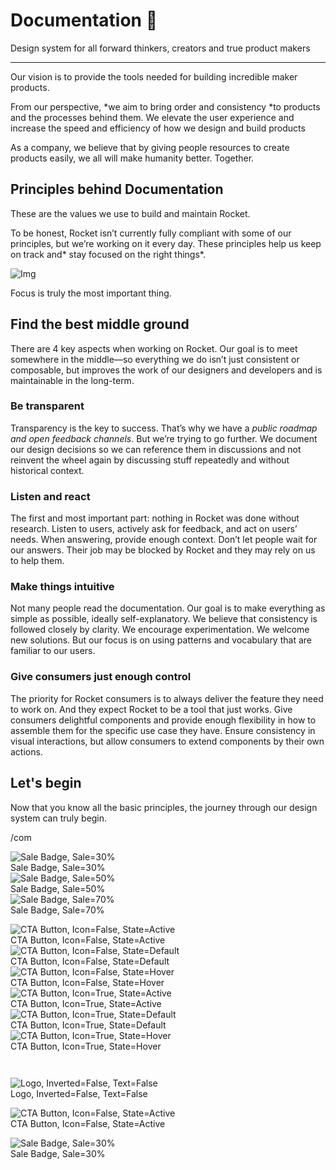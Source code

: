 
# Documentation 🚀

Design system for all forward thinkers, creators and true product makers

---

Our vision is to provide the tools needed for building incredible maker products.

From our perspective, *we aim to bring order and consistency *to products and the processes behind them. We elevate the user experience and increase the speed and efficiency of how we design and build products

As a company, we believe that by giving people resources to create products easily, we all will make humanity better. Together.

## Principles behind Documentation

These are the values we use to build and maintain Rocket.

To be honest, Rocket isn’t currently fully compliant with some of our principles, but we’re working on it every day. These principles help us keep on track and* stay focused on the right things*.

![Img](https://studio-assets.supernova.io/design-systems/14533/9289758a-6300-472a-bbc6-a57098081abf.jpeg)

Focus is truly the most important thing.

## Find the best middle ground

There are 4 key aspects when working on Rocket. Our goal is to meet somewhere in the middle—so everything we do isn’t just consistent or composable, but improves the work of our designers and developers and is maintainable in the long-term.

### Be transparent

Transparency is the key to success. That’s why we have a *public roadmap and open feedback channels*. But we’re trying to go further. We document our design decisions so we can reference them in discussions and not reinvent the wheel again by discussing stuff repeatedly and without historical context.

### Listen and react

The first and most important part: nothing in Rocket was done without research. Listen to users, actively ask for feedback, and act on users’ needs. When answering, provide enough context. Don’t let people wait for our answers. Their job may be blocked by Rocket and they may rely on us to help them.

### Make things intuitive

Not many people read the documentation. Our goal is to make everything as simple as possible, ideally self-explanatory. We believe that consistency is followed closely by clarity. We encourage experimentation. We welcome new solutions. But our focus is on using patterns and vocabulary that are familiar to our users.

### Give consumers just enough control

The priority for Rocket consumers is to always deliver the feature they need to work on. And they expect Rocket to be a tool that just works. Give consumers delightful components and provide enough flexibility in how to assemble them for the specific use case they have. Ensure consistency in visual interactions, but allow consumers to extend components by their own actions.

## Let's begin

Now that you know all the basic principles, the journey through our design system can truly begin.

/com

  
![Sale Badge, Sale=30%](https://studio-assets.supernova.io/design-systems/14533/a048951c-eea5-4f4e-86e8-c511d8548e87.png)  
Sale Badge, Sale=30%  
![Sale Badge, Sale=50%](https://studio-assets.supernova.io/design-systems/14533/09e3a335-4ee2-458f-a4ca-454e70b898c3.png)  
Sale Badge, Sale=50%  
![Sale Badge, Sale=70%](https://studio-assets.supernova.io/design-systems/14533/b7932b4e-b9f5-400d-b357-f7ddbe0fcdec.png)  
Sale Badge, Sale=70%  


  
![CTA Button, Icon=False, State=Active](https://studio-assets.supernova.io/design-systems/14533/b5f96715-b3d6-4abe-a102-1d1c299fe4b5.png)  
CTA Button, Icon=False, State=Active  
![CTA Button, Icon=False, State=Default](https://studio-assets.supernova.io/design-systems/14533/9ffde889-9ac7-42af-857c-72f74a8d83aa.png)  
CTA Button, Icon=False, State=Default  
![CTA Button, Icon=False, State=Hover](https://studio-assets.supernova.io/design-systems/14533/17387d9d-a363-4b3e-ad7d-8af146e268c2.png)  
CTA Button, Icon=False, State=Hover  
![CTA Button, Icon=True, State=Active](https://studio-assets.supernova.io/design-systems/14533/c1416c51-1138-4515-b4aa-00e8cd65ec7e.png)  
CTA Button, Icon=True, State=Active  
![CTA Button, Icon=True, State=Default](https://studio-assets.supernova.io/design-systems/14533/1597953d-7a13-4f9f-8ba3-5dbf105ca40a.png)  
CTA Button, Icon=True, State=Default  
![CTA Button, Icon=True, State=Hover](https://studio-assets.supernova.io/design-systems/14533/d40d1eaa-2a6e-4155-b771-583e93396b86.png)  
CTA Button, Icon=True, State=Hover  


```javascript  
  
```

  
![Logo, Inverted=False, Text=False](https://studio-assets.supernova.io/design-systems/14533/4cfc071f-c805-4a51-a1d0-704e7362ed55.png)  
Logo, Inverted=False, Text=False  


  
  


  
![CTA Button, Icon=False, State=Active](https://studio-assets.supernova.io/design-systems/14533/b5f96715-b3d6-4abe-a102-1d1c299fe4b5.png)  
CTA Button, Icon=False, State=Active  


  
![Sale Badge, Sale=30%](https://studio-assets.supernova.io/design-systems/14533/a048951c-eea5-4f4e-86e8-c511d8548e87.png)  
Sale Badge, Sale=30%  
